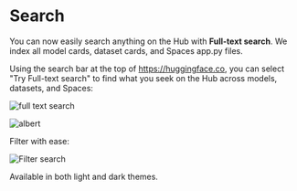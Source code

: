 # Search

You can now easily search anything on the Hub with **Full-text search**. We index all model cards, dataset cards, and Spaces app.py files.

Using the search bar at the top of https://huggingface.co, you can select "Try Full-text search" to find what you seek on the Hub across models, datasets, and Spaces:

![full text search](https://github.com/huggingface/hub-docs/assets/83347449/2a66878d-dc2b-494f-a1f8-4ce12f764892)

![albert](https://github.com/huggingface/hub-docs/assets/83347449/fa5921e8-ad0f-419b-899d-74cb805765f8)

Filter with ease: 

![Filter search](https://github.com/huggingface/hub-docs/assets/83347449/209d40f1-da06-443d-9089-3f09b271d146)

Available in both light and dark themes.
